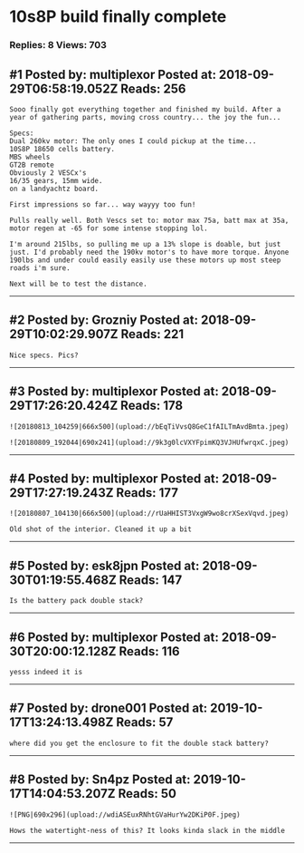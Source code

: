 # 10s8P build finally complete

### Replies: 8 Views: 703

## \#1 Posted by: multiplexor Posted at: 2018-09-29T06:58:19.052Z Reads: 256

```
Sooo finally got everything together and finished my build. After a year of gathering parts, moving cross country... the joy the fun...

Specs:
Dual 260kv motor: The only ones I could pickup at the time... 
10S8P 18650 cells battery.
MBS wheels
GT2B remote
Obviously 2 VESCx's
16/35 gears, 15mm wide.
on a landyachtz board.

First impressions so far... way wayyy too fun! 

Pulls really well. Both Vescs set to: motor max 75a, batt max at 35a, motor regen at -65 for some intense stopping lol.

I'm around 215lbs, so pulling me up a 13% slope is doable, but just just. I'd probably need the 190kv motor's to have more torque. Anyone 190lbs and under could easily easily use these motors up most steep roads i'm sure.

Next will be to test the distance.
```

---
## \#2 Posted by: Grozniy Posted at: 2018-09-29T10:02:29.907Z Reads: 221

```
Nice specs. Pics?
```

---
## \#3 Posted by: multiplexor Posted at: 2018-09-29T17:26:20.424Z Reads: 178

```
![20180813_104259|666x500](upload://bEqTiVvsQ8GeC1fAILTmAvdBmta.jpeg)

![20180809_192044|690x241](upload://9k3g0lcVXYFpimKQ3VJHUfwrqxC.jpeg)
```

---
## \#4 Posted by: multiplexor Posted at: 2018-09-29T17:27:19.243Z Reads: 177

```
![20180807_104130|666x500](upload://rUaHHIST3VxgW9wo8crXSexVqvd.jpeg)

Old shot of the interior. Cleaned it up a bit
```

---
## \#5 Posted by: esk8jpn Posted at: 2018-09-30T01:19:55.468Z Reads: 147

```
Is the battery pack double stack?
```

---
## \#6 Posted by: multiplexor Posted at: 2018-09-30T20:00:12.128Z Reads: 116

```
yesss indeed it is
```

---
## \#7 Posted by: drone001 Posted at: 2019-10-17T13:24:13.498Z Reads: 57

```
where did you get the enclosure to fit the double stack battery?
```

---
## \#8 Posted by: Sn4pz Posted at: 2019-10-17T14:04:53.207Z Reads: 50

```
![PNG|690x296](upload://wdiASEuxRNhtGVaHurYw2DKiP0F.jpeg) 

Hows the watertight-ness of this? It looks kinda slack in the middle
```

---
